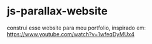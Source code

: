 # js-parallax-website
construi esse website para meu portfolio, inspirado em: 
https://www.youtube.com/watch?v=1wfeqDyMUx4
